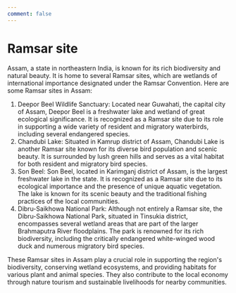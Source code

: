 ```yaml
---
comment: false
---
```


# Ramsar site

Assam, a state in northeastern India, is known for its rich biodiversity and natural beauty. It is home to several Ramsar sites, which are wetlands of international importance designated under the Ramsar Convention. Here are some Ramsar sites in Assam:

1. Deepor Beel Wildlife Sanctuary: Located near Guwahati, the capital city of Assam, Deepor Beel is a freshwater lake and wetland of great ecological significance. It is recognized as a Ramsar site due to its role in supporting a wide variety of resident and migratory waterbirds, including several endangered species.
2. Chandubi Lake: Situated in Kamrup district of Assam, Chandubi Lake is another Ramsar site known for its diverse bird population and scenic beauty. It is surrounded by lush green hills and serves as a vital habitat for both resident and migratory bird species.
3. Son Beel: Son Beel, located in Karimganj district of Assam, is the largest freshwater lake in the state. It is recognized as a Ramsar site due to its ecological importance and the presence of unique aquatic vegetation. The lake is known for its scenic beauty and the traditional fishing practices of the local communities.
4. Dibru-Saikhowa National Park: Although not entirely a Ramsar site, the Dibru-Saikhowa National Park, situated in Tinsukia district, encompasses several wetland areas that are part of the larger Brahmaputra River floodplains. The park is renowned for its rich biodiversity, including the critically endangered white-winged wood duck and numerous migratory bird species.

These Ramsar sites in Assam play a crucial role in supporting the region's biodiversity, conserving wetland ecosystems, and providing habitats for various plant and animal species. They also contribute to the local economy through nature tourism and sustainable livelihoods for nearby communities.
